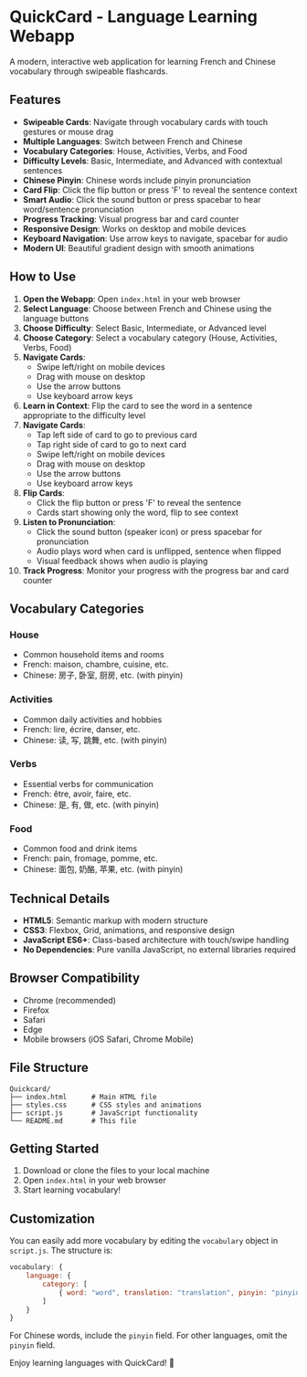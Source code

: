 # QuickCard - Language Learning Webapp

A modern, interactive web application for learning French and Chinese vocabulary through swipeable flashcards.

## Features

- **Swipeable Cards**: Navigate through vocabulary cards with touch gestures or mouse drag
- **Multiple Languages**: Switch between French and Chinese
- **Vocabulary Categories**: House, Activities, Verbs, and Food
- **Difficulty Levels**: Basic, Intermediate, and Advanced with contextual sentences
- **Chinese Pinyin**: Chinese words include pinyin pronunciation
- **Card Flip**: Click the flip button or press 'F' to reveal the sentence context
- **Smart Audio**: Click the sound button or press spacebar to hear word/sentence pronunciation
- **Progress Tracking**: Visual progress bar and card counter
- **Responsive Design**: Works on desktop and mobile devices
- **Keyboard Navigation**: Use arrow keys to navigate, spacebar for audio
- **Modern UI**: Beautiful gradient design with smooth animations

## How to Use

1. **Open the Webapp**: Open `index.html` in your web browser
2. **Select Language**: Choose between French and Chinese using the language buttons
3. **Choose Difficulty**: Select Basic, Intermediate, or Advanced level
4. **Choose Category**: Select a vocabulary category (House, Activities, Verbs, Food)
5. **Navigate Cards**: 
   - Swipe left/right on mobile devices
   - Drag with mouse on desktop
   - Use the arrow buttons
   - Use keyboard arrow keys
6. **Learn in Context**: Flip the card to see the word in a sentence appropriate to the difficulty level
7. **Navigate Cards**: 
   - Tap left side of card to go to previous card
   - Tap right side of card to go to next card
   - Swipe left/right on mobile devices
   - Drag with mouse on desktop
   - Use the arrow buttons
   - Use keyboard arrow keys
8. **Flip Cards**: 
   - Click the flip button or press 'F' to reveal the sentence
   - Cards start showing only the word, flip to see context
9. **Listen to Pronunciation**: 
   - Click the sound button (speaker icon) or press spacebar for pronunciation
   - Audio plays word when card is unflipped, sentence when flipped
   - Visual feedback shows when audio is playing
10. **Track Progress**: Monitor your progress with the progress bar and card counter

## Vocabulary Categories

### House
- Common household items and rooms
- French: maison, chambre, cuisine, etc.
- Chinese: 房子, 卧室, 厨房, etc. (with pinyin)

### Activities
- Common daily activities and hobbies
- French: lire, écrire, danser, etc.
- Chinese: 读, 写, 跳舞, etc. (with pinyin)

### Verbs
- Essential verbs for communication
- French: être, avoir, faire, etc.
- Chinese: 是, 有, 做, etc. (with pinyin)

### Food
- Common food and drink items
- French: pain, fromage, pomme, etc.
- Chinese: 面包, 奶酪, 苹果, etc. (with pinyin)

## Technical Details

- **HTML5**: Semantic markup with modern structure
- **CSS3**: Flexbox, Grid, animations, and responsive design
- **JavaScript ES6+**: Class-based architecture with touch/swipe handling
- **No Dependencies**: Pure vanilla JavaScript, no external libraries required

## Browser Compatibility

- Chrome (recommended)
- Firefox
- Safari
- Edge
- Mobile browsers (iOS Safari, Chrome Mobile)

## File Structure

```
Quickcard/
├── index.html      # Main HTML file
├── styles.css      # CSS styles and animations
├── script.js       # JavaScript functionality
└── README.md       # This file
```

## Getting Started

1. Download or clone the files to your local machine
2. Open `index.html` in your web browser
3. Start learning vocabulary!

## Customization

You can easily add more vocabulary by editing the `vocabulary` object in `script.js`. The structure is:

```javascript
vocabulary: {
    language: {
        category: [
            { word: "word", translation: "translation", pinyin: "pinyin", category: "category" }
        ]
    }
}
```

For Chinese words, include the `pinyin` field. For other languages, omit the `pinyin` field.

Enjoy learning languages with QuickCard! 🚀 
